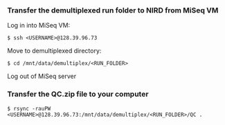 ### Transfer the demultiplexed run folder to NIRD from MiSeq VM
Log in into MiSeq VM:
```
$ ssh <USERNAME>@128.39.96.73
```
Move to demultiplexed directory:
```
$ cd /mnt/data/demultiplex/<RUN_FOLDER>
```
Log out of MiSeq server  

### Transfer the QC.zip file to your computer
```
$ rsync -rauPW <USERNAME>@128.39.96.73:/mnt/data/demultiplex/<RUN_FOLDER>/QC .
```
